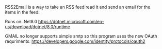 RSS2Email is a way to take an RSS feed read it and send an email for the items in the feed.


Runs on .Net8.0 https://dotnet.microsoft.com/en-us/download/dotnet/8.0/runtime

GMAIL no longer supports simple smtp so this program uses the new OAuth requriments:
https://developers.google.com/identity/protocols/oauth2
